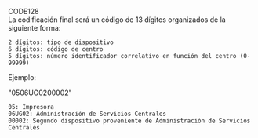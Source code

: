 CODE128  
La codificación final será un código de 13 dígitos organizados de la siguiente forma:  

    2 dígitos: tipo de dispositivo  
    6 dígitos: código de centro  
    5 dígitos: número identificador correlativo en función del centro (0-99999)  

Ejemplo:  

"0506UG0200002"  

    05: Impresora  
    06UG02: Administración de Servicios Centrales  
    00002: Segundo dispositivo proveniente de Administración de Servicios Centrales  
